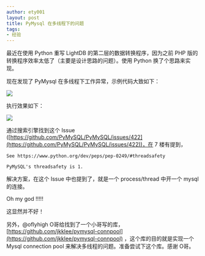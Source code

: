 ```yaml
---
author: ety001
layout: post
title: PyMysql 在多线程下的问题
tags:
- 经验
---
```

最近在使用 Python 重写 LightDB 的第二层的数据转换程序，因为之前 PHP 版的转换程序效率太低了（主要是设计思路的问题）。使用 Python 换了个思路来实现。

现在发现了 PyMysql 在多线程下工作异常，示例代码大致如下：

![](https://steemeditor.com/storage/images/SsGMFPAiBjfavtpXzIIG3akSHovOkpMSttxiPxS9.png)

执行效果如下：

![](https://steemeditor.com/storage/images/cDEQhhhyThI4sJI9m4M9jsdMOJXn71GHDEO2bTWO.png)

通过搜索引擎找到这个 Issue ([https://github.com/PyMySQL/PyMySQL/issues/422](https://github.com/PyMySQL/PyMySQL/issues/422))，在 7 楼有提到，

```
See https://www.python.org/dev/peps/pep-0249/#threadsafety

PyMySQL's threadsafety is 1.
```

解决方案，在这个 Issue 中也提到了，就是一个 process/thread 中开一个 mysql 的连接。

Oh my god !!!!!

这显然并不好！

另外，@oflyhigh O哥给找到了一个小哥写的库，[https://github.com/jkklee/pymysql-connpool](https://github.com/jkklee/pymysql-connpool) ，这个库的目的就是实现一个 Mysql connection pool 来解决多线程的问题。准备尝试下这个库。感谢 O哥。